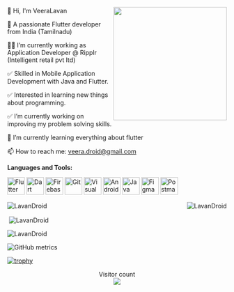 <img align="right" src="https://i.imgur.com/FjlkaZK.png" height="260"> </img>
👋 Hi, I'm VeeraLavan

🔭 A passionate Flutter developer from India (Tamilnadu)

👨‍💻 I’m currently working as Application Developer @ Ripplr (Intelligent retail pvt ltd)

✅ Skilled in Mobile Application Development with Java and Flutter.

✅ Interested in learning new things about programming.

✅ I’m currently working on improving my problem solving skills.

🌱 I’m currently learning everything about flutter

📫 How to reach me: veera.droid@gmail.com


**Languages and Tools:**
<p align="justify">
<a href="https://flutter.dev/">
<img src="https://www.vectorlogo.zone/logos/flutterio/flutterio-icon.svg"
width="40" height="40" alt="Flutter"/></a>
<a href="https://dart.dev/">
<img src="https://www.vectorlogo.zone/logos/dartlang/dartlang-icon.svg"
width="40" height="40" alt="Dart"/></a>
<a href="https://firebase.google.com/">
<img src="https://www.vectorlogo.zone/logos/firebase/firebase-icon.svg"
width="40" height="40" alt="Firebase"/></a>
<a href="https://git-scm.com/">
<img src="https://www.vectorlogo.zone/logos/git-scm/git-scm-icon.svg" 
width="40" height="40" alt="Git"/></a>
<a href="https://code.visualstudio.com/">
<img src="https://www.vectorlogo.zone/logos/visualstudio_code/visualstudio_code-icon.svg" 
width="40" height="40" alt="Visual Studio"/></a>
<a href="https://developer.android.com/">
<img src="https://www.vectorlogo.zone/logos/android/android-official.svg" 
width="40" height="40" alt="Android Developer"/></a>
<a href="https://www.java.com/en/">
<img src="https://www.vectorlogo.zone/logos/java/java-icon.svg" 
width="40" height="40" alt="Java"/></a>
<a href="https://www.figma.com/">
<img src="https://www.vectorlogo.zone/logos/figma/figma-icon.svg" 
width="40" height="40" alt="Figma"/></a>
<a href="https://www.postman.com/">
<img src="https://www.vectorlogo.zone/logos/getpostman/getpostman-icon.svg" 
width="40" height="40" alt="Postman"/></a>
</p>

<p><img align="right" src="https://github-readme-stats.vercel.app/api/top-langs?username=LavanDroid&show_icons=true&locale=en&layout=compact&theme=radical" alt="LavanDroid" /></p>
<p><img align="center" src="https://github-readme-streak-stats.herokuapp.com/?user=LavanDroid&&theme=radical" alt="LavanDroid" /></p>

<p>&nbsp;<img align="center" src="https://github-readme-stats.vercel.app/api?username=LavanDroid&show_icons=true&locale=en&theme=radical" alt="LavanDroid" /></p>

<p align="left"> <img src="https://komarev.com/ghpvc/?username=LavanDroid&label=Profile%20views&color=0e75b6&style=flat" alt="LavanDroid" /> </p>


![GitHub metrics](https://metrics.lecoq.io/LavanDroid)  

[![trophy](https://github-profile-trophy.vercel.app/?username=LavanDroid&row=2&column=3&theme=onedark)](https://github.com/LavanDroid/github-profile-trophy)
<p align="center"> 
  Visitor count<br>
  <img src="https://profile-counter.glitch.me/LavanDroid/count.svg" />
</p>

<!---
LavanDroid/LavanDroid is a ✨ special ✨ repository because its `README.md` (this file) appears on your GitHub profile.
You can click the Preview link to take a look at your changes.
--->
